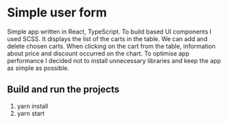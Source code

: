 # Simple user form

Simple app written in React, TypeScript. To build based UI components I used SCSS. It displays the list of the carts in the table. We can add and delete chosen carts. When clicking on the cart from the table, information about price and discount occurred on the chart. To optimise app performance I decided not to install unnecessary libraries and keep the app as simple as possible.

## Build and run the projects

1. yarn install
2. yarn start
